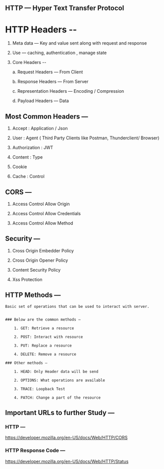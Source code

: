 ## HTTP — Hyper Text Transfer Protocol


# HTTP Headers -- 

1. Meta data — Key and value sent along with request and response

2. Use — caching, authentication , manage state

3. Core Headers --
   
    a. Request Headers — From Client

    b. Response Headers — From Server

    c. Representation Headers — Encoding / Compression

    d. Payload Headers — Data

## Most Common Headers — 

 1. Accept : Application / Json

 2. User : Agent ( Third Party Clients like Postman, Thunderclient/ Browser)

 3. Authorization : JWT 

 4. Content : Type

 5. Cookie

 6. Cache : Control 


## CORS — 

 1. Access Control Allow Origin

 2. Access Control Allow Credentials

 3. Access Control Allow Method

## Security — 

 1. Cross Origin Embedder Policy

 2. Cross Origin Opener Policy

 3. Content Security Policy

 4. Xss Protection


## HTTP Methods — 

    Basic set of operations that can be used to interact with server.


    ### Below are the common methods — 

        1. GET: Retrieve a resource

        2. POST: Interact with resource

        3. PUT: Replace a resource

        4. DELETE: Remove a resource

    ### Other methods — 

        1. HEAD: Only Header data will be send

        2. OPTIONS: What operations are available

        3. TRACE: Loopback Test

        4. PATCH: Change a part of the resource


## Important URLs to further Study — 

 ### HTTP —

https://developer.mozilla.org/en-US/docs/Web/HTTP/CORS

 ### HTTP Response Code — 

https://developer.mozilla.org/en-US/docs/Web/HTTP/Status
